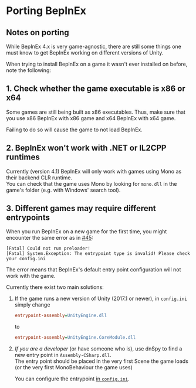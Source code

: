 # Porting BepInEx

## Notes on porting

While BepInEx 4.x is very game-agnostic, there are still some things one must know to get BepInEx working on different versions of Unity.

When trying to install BepInEx on a game it wasn't ever installed on before, note the following:


## 1. Check whether the game executable is x86 or x64

Some games are still being built as x86 executables. Thus, make sure that you use x86 BepInEx with x86 game and x64 BepInEx with x64 game.

Failing to do so will cause the game to not load BepInEx.

## 2. BepInEx won't work with .NET or IL2CPP runtimes

Currently (version 4.1) BepInEx will only work with games using Mono as their backend CLR runtime.  
You can check that the game uses Mono by looking for `mono.dll` in the game's folder (e.g. with Windows' search tool).

## 3. Different games may require different entrypoints

When you run BepInEx on a new game for the first time, you might encounter the same error as in [#45](https://github.com/BepInEx/BepInEx/issues/45):

```
[Fatal] Could not run preloader!
[Fatal] System.Exception: The entrypoint type is invalid! Please check your config.ini
```

The error means that BepInEx's default entry point configuration will not work with the game.

Currently there exist two main solutions:

1. If the game runs a new version of Unity (2017.1 or newer), in `config.ini` simply change
    ```ini
    entrypoint-assembly=UnityEngine.dll
    ```
    to
    ```ini
    entrypoint-assembly=UnityEngine.CoreModule.dll
    ```

2. *If you are a developer* (or have someone who is), use dnSpy to find a new entry point in `Assembly-CSharp.dll`.  
    The entry point should be placed in the very first Scene the game loads (or the very first MonoBehaviour the game uses)
    
    You can configure the entrypoint [in `config.ini`](./Configuration#preloader-section).
    